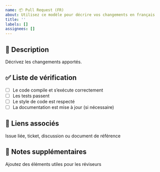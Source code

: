 ```yaml
---
name: 📦 Pull Request (FR)
about: Utilisez ce modèle pour décrire vos changements en français
title: ''
labels: []
assignees: []
---
```


## 📄 Description
Décrivez les changements apportés.

## ✅ Liste de vérification
- [ ] Le code compile et s’exécute correctement
- [ ] Les tests passent
- [ ] Le style de code est respecté
- [ ] La documentation est mise à jour (si nécessaire)

## 📎 Liens associés
Issue liée, ticket, discussion ou document de référence

## 🧠 Notes supplémentaires
Ajoutez des éléments utiles pour les réviseurs
